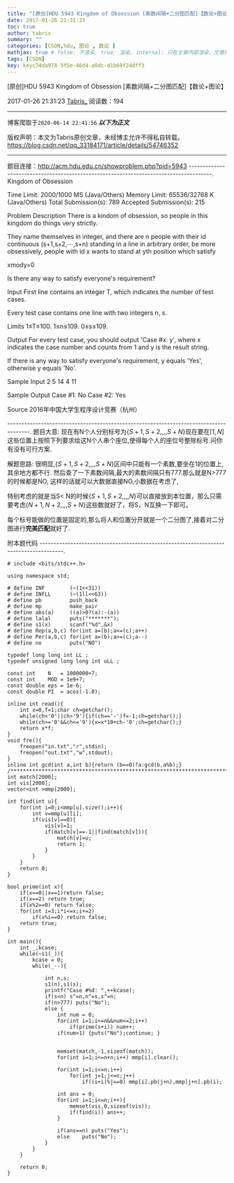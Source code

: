 ```yaml
---
title: "[原创]HDU 5943 Kingdom of Obsession [素数间隔+二分图匹配]【数论+图论】"
date: 2017-01-26 21:31:23
toc: true
author: tabris
summary: ""
categories: [CSDN,hdu, 图论 , 数论 ]
mathjax: true # false: 不渲染, true: 渲染, internal: 只在文章内部渲染，文章列表中不渲染
tags: [CSDN]
key: keyc74da978-5f5e-46d4-a0dc-d1b69f24dff3
---
```


[原创]HDU 5943 Kingdom of Obsession [素数间隔+二分图匹配]【数论+图论】

2017-01-26 21:31:23  [Tabris_](https://me.csdn.net/qq_33184171) 阅读数：194

---

博客爬取于`2020-06-14 22:41:56`
***以下为正文***

版权声明：本文为Tabris原创文章，未经博主允许不得私自转载。
https://blog.csdn.net/qq_33184171/article/details/54746352

<!-- more -->

---

题目连接：http://acm.hdu.edu.cn/showproblem.php?pid=5943
--------------------------------------------------------------------------------------.
Kingdom of Obsession

Time Limit: 2000/1000 MS (Java/Others)    Memory Limit: 65536/32768 K (Java/Others)
Total Submission(s): 789    Accepted Submission(s): 215


Problem Description
There is a kindom of obsession, so people in this kingdom do things very strictly.

They name themselves in integer, and there are n people with their id continuous (s+1,s+2,⋯,s+n) standing in a line in arbitrary order, be more obsessively, people with id x wants to stand at yth position which satisfy

xmody=0


Is there any way to satisfy everyone's requirement?
 

Input
First line contains an integer T, which indicates the number of test cases.

Every test case contains one line with two integers n, s.

Limits
1≤T≤100.
1≤n≤109.
0≤s≤109.
 

Output
For every test case, you should output 'Case #x: y', where x indicates the case number and counts from 1 and y is the result string.

If there is any way to satisfy everyone's requirement, y equals 'Yes', otherwise y equals 'No'.
 

Sample Input
2
5 14
4 11
 

Sample Output
Case #1: No
Case #2: Yes
 

Source
2016年中国大学生程序设计竞赛（杭州）
 
--------------------------------------------------------------------------------------.
题目大意:
现在有N个人分别标号为$\{S+1,S+2,,,,S+N\}$现在要在$[1,N]$这些位置上按照下列要求给这N个人串个座位,使得每个人的座位号整除标号.问你有没有可行方案.

解题思路:
很明显,$\{S+1,S+2,,,,S+N\}$区间中只能有一个素数,要坐在1的位置上,其余地方都不行.
然后查了一下素数间隔,最大的素数间隔只有777.那么就是N>777的时候都是NO,
这样的话就可以大数据直接NO,小数据在考虑了,

特别考虑的就是当S< N的时候$\{S+1,S+2,,,,N\}$可以直接放到本位置，那么只需要考虑$\{N+1,N+2,,,,S+N\}$这些数就好了，将S，N互换一下即可。

每个标号能做的位置是固定的,那么将人和位置分开就是一个二分图了,接着对二分图进行**完美匹配**就好了.

附本题代码
--------------------------------------------------------------------------------------.
```
# include <bits/stdc++.h>

using namespace std;

# define INF        (~(1<<31))
# define INFLL      (~(1ll<<63))
# define pb         push_back
# define mp         make_pair
# define abs(a)     ((a)>0?(a):-(a))
# define lalal      puts("*******");
# define s1(x)      scanf("%d",&x)
# define Rep(a,b,c) for(int a=(b);a<=(c);a++)
# define Per(a,b,c) for(int a=(b);a>=(c);a--)
# define no         puts("NO")

typedef long long int LL ;
typedef unsigned long long int uLL ;

const int    N   = 1000000+7;
const int    MOD = 1e9+7;
const double eps = 1e-6;
const double PI  = acos(-1.0);

inline int read(){
    int x=0,f=1;char ch=getchar();
    while(ch<'0'||ch>'9'){if(ch=='-')f=-1;ch=getchar();}
    while(ch>='0'&&ch<='9'){x=x*10+ch-'0';ch=getchar();}
    return x*f;
}
void fre(){
    freopen("in.txt","r",stdin);
    freopen("out.txt","w",stdout);
}
inline int gcd(int a,int b){return (b==0)?a:gcd(b,a%b);}
/***********************************************************************/
int match[2000];
int vis[2000];
vector<int >mmp[2000];

int find(int u){
    for(int i=0;i<mmp[u].size();i++){
        int v=mmp[u][i];
        if(vis[v]==0){
            vis[v]=1;
            if(match[v]==-1||find(match[v])){
                match[v]=u;
                return 1;
            }
        }
    }
    return 0;
}

bool prime(int x){
    if(x==0||x==1)return false;
    if(x==2) return true;
    if(x%2==0) return false;
    for(int i=3;i*i<=x;i+=2)
        if(x%i==0) return false;
    return true;
}

int main(){
    int _,kcase;
    while(~s1(_)){
        kcase = 0;
        while(_--){

            int n,s;
            s1(n),s1(s);
            printf("Case #%d: ",++kcase);
            if(s<n) s^=n,n^=s,s^=n;
            if(n>777) puts("No");
            else {
                int num = 0;
                for(int i=1;i<=n&&num<=2;i++)
                    if(prime(s+i)) num++;
                if(num>1) {puts("No");continue; }


                memset(match,-1,sizeof(match));
                for(int i=1;i<=n+n;i++) mmp[i].clear();

                for(int i=1;i<=n;i++)
                    for(int j=1;j<=n;j++)
                        if((s+i)%j==0) mmp[i].pb(j+n),mmp[j+n].pb(i);

                int ans = 0;
                for(int i=1;i<=n;i++){
                    memset(vis,0,sizeof(vis));
                    if(find(i)) ans++;
                }

                if(ans==n) puts("Yes");
                else    puts("No");
            }
        }
    }

    return 0;
}
```
